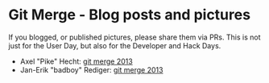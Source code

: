 # Git Merge - Blog posts and pictures

If you blogged, or published pictures, please share them via PRs.
This is not just for the User Day, but also for the Developer and Hack Days.

* Axel "Pike" Hecht: [git merge 2013](https://blog.mozilla.org/axel/2013/05/13/git-merge-2013/)
* Jan-Erik "badboy" Rediger: [git merge 2013](http://fnordig.de/2013/05/11/git-merge/)
